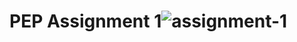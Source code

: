 # PEP Assignment 1![assignment-1](https://user-images.githubusercontent.com/57222581/213640220-27a79a76-00eb-47ba-abf8-7a0837bbc9d2.gif)
